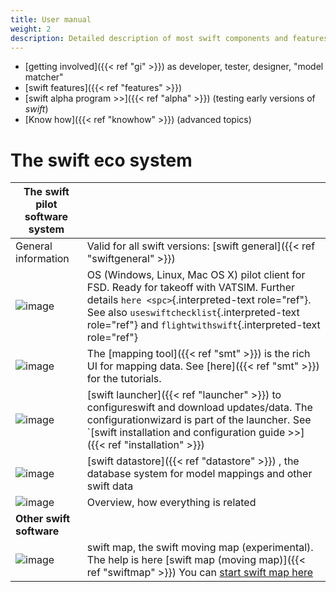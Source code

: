 ```yaml
---
title: User manual
weight: 2
description: Detailed description of most swift components and features
---
```


-   [getting involved]({{< ref "gi" >}}) as developer, tester, designer,
    \"model matcher\"
-   [swift features]({{< ref "features" >}})
-   [swift alpha program >>]({{< ref "alpha" >}}) (testing early versions of *swift*)
-   [Know how]({{< ref "knowhow" >}}) (advanced topics)

# The swift eco system

| **The swift pilot software system**                                         |                                                                                                                                                                                                                                                               |
|-----------------------------------------------------------------------------|---------------------------------------------------------------------------------------------------------------------------------------------------------------------------------------------------------------------------------------------------------------|
| General information                                                         | Valid for all swift versions: [swift general]({{< ref "swiftgeneral" >}})                                                                                                                                                                                     |
| ![image](http://img.swift-project.org/preview-swift_pilot_client.png)       | OS (Windows, Linux, Mac OS X) pilot client for FSD. Ready for takeoff with VATSIM. Further details `here <spc>`{.interpreted-text role="ref"}. See also `useswiftchecklist`{.interpreted-text role="ref"} and `flightwithswift`{.interpreted-text role="ref"} |
| ![image](http://img.swift-project.org/preview-swift_mapping_tool.png)       | The  [mapping tool]({{< ref "smt" >}})  is the rich UI for mapping data. See [here]({{< ref "smt" >}}) for the tutorials.                                                                                                                                     |
| ![image](http://img.swift-project.org/Launcher_core_mode.png)               | [swift launcher]({{< ref "launcher" >}})  to configureswift and download updates/data. The configurationwizard is part of the launcher. See `[swift installation and configuration guide >>]({{< ref "installation" >}})                                    |
| ![image](http://img.swift-project.org/preview-swift_datastore_homepage.png) | [swift datastore]({{< ref "datastore" >}}) , the database system for model mappings and other swift data                                                                                                                                                      |
| ![image](http://img.swift-project.org/preview-swift_eco_system.png)         | Overview, how everything is related                                                                                                                                                                                                                           |
| **Other swift software**                                                    |                                                                                                                                                                                                                                                               |
| ![image](http://img.swift-project.org/preview-swift_map.png)                | swift map, the swift moving map (experimental). The help is here [swift map (moving map)]({{< ref "swiftmap" >}}) You can [start swift map here](https://map.swift-project.org/Display.htm)                                                                   |

